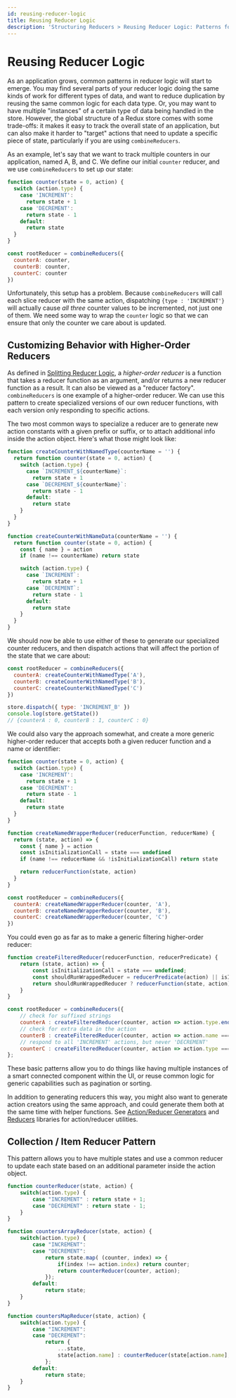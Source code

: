 ```yaml
---
id: reusing-reducer-logic
title: Reusing Reducer Logic
description: 'Structuring Reducers > Reusing Reducer Logic: Patterns for creating reusable reducers'
---
```


# Reusing Reducer Logic

As an application grows, common patterns in reducer logic will start to emerge. You may find several parts of your reducer logic doing the same kinds of work for different types of data, and want to reduce duplication by reusing the same common logic for each data type. Or, you may want to have multiple "instances" of a certain type of data being handled in the store. However, the global structure of a Redux store comes with some trade-offs: it makes it easy to track the overall state of an application, but can also make it harder to "target" actions that need to update a specific piece of state, particularly if you are using `combineReducers`.

As an example, let's say that we want to track multiple counters in our application, named A, B, and C. We define our initial `counter` reducer, and we use `combineReducers` to set up our state:

```js
function counter(state = 0, action) {
  switch (action.type) {
    case 'INCREMENT':
      return state + 1
    case 'DECREMENT':
      return state - 1
    default:
      return state
  }
}

const rootReducer = combineReducers({
  counterA: counter,
  counterB: counter,
  counterC: counter
})
```

Unfortunately, this setup has a problem. Because `combineReducers` will call each slice reducer with the same action, dispatching `{type : 'INCREMENT'}` will actually cause _all three_ counter values to be incremented, not just one of them. We need some way to wrap the `counter` logic so that we can ensure that only the counter we care about is updated.

## Customizing Behavior with Higher-Order Reducers

As defined in [Splitting Reducer Logic](SplittingReducerLogic.md), a _higher-order reducer_ is a function that takes a reducer function as an argument, and/or returns a new reducer function as a result. It can also be viewed as a "reducer factory". `combineReducers` is one example of a higher-order reducer. We can use this pattern to create specialized versions of our own reducer functions, with each version only responding to specific actions.

The two most common ways to specialize a reducer are to generate new action constants with a given prefix or suffix, or to attach additional info inside the action object. Here's what those might look like:

```js
function createCounterWithNamedType(counterName = '') {
  return function counter(state = 0, action) {
    switch (action.type) {
      case `INCREMENT_${counterName}`:
        return state + 1
      case `DECREMENT_${counterName}`:
        return state - 1
      default:
        return state
    }
  }
}

function createCounterWithNameData(counterName = '') {
  return function counter(state = 0, action) {
    const { name } = action
    if (name !== counterName) return state

    switch (action.type) {
      case `INCREMENT`:
        return state + 1
      case `DECREMENT`:
        return state - 1
      default:
        return state
    }
  }
}
```

We should now be able to use either of these to generate our specialized counter reducers, and then dispatch actions that will affect the portion of the state that we care about:

```js
const rootReducer = combineReducers({
  counterA: createCounterWithNamedType('A'),
  counterB: createCounterWithNamedType('B'),
  counterC: createCounterWithNamedType('C')
})

store.dispatch({ type: 'INCREMENT_B' })
console.log(store.getState())
// {counterA : 0, counterB : 1, counterC : 0}
```

We could also vary the approach somewhat, and create a more generic higher-order reducer that accepts both a given reducer function and a name or identifier:

```js
function counter(state = 0, action) {
  switch (action.type) {
    case 'INCREMENT':
      return state + 1
    case 'DECREMENT':
      return state - 1
    default:
      return state
  }
}

function createNamedWrapperReducer(reducerFunction, reducerName) {
  return (state, action) => {
    const { name } = action
    const isInitializationCall = state === undefined
    if (name !== reducerName && !isInitializationCall) return state

    return reducerFunction(state, action)
  }
}

const rootReducer = combineReducers({
  counterA: createNamedWrapperReducer(counter, 'A'),
  counterB: createNamedWrapperReducer(counter, 'B'),
  counterC: createNamedWrapperReducer(counter, 'C')
})
```

You could even go as far as to make a generic filtering higher-order reducer:

```js
function createFilteredReducer(reducerFunction, reducerPredicate) {
    return (state, action) => {
        const isInitializationCall = state === undefined;
        const shouldRunWrappedReducer = reducerPredicate(action) || isInitializationCall;
        return shouldRunWrappedReducer ? reducerFunction(state, action) : state;
    }
}

const rootReducer = combineReducers({
    // check for suffixed strings
    counterA : createFilteredReducer(counter, action => action.type.endsWith('_A')),
    // check for extra data in the action
    counterB : createFilteredReducer(counter, action => action.name === 'B'),
    // respond to all 'INCREMENT' actions, but never 'DECREMENT'
    counterC : createFilteredReducer(counter, action => action.type === 'INCREMENT')
};
```

These basic patterns allow you to do things like having multiple instances of a smart connected component within the UI, or reuse common logic for generic capabilities such as pagination or sorting.

In addition to generating reducers this way, you might also want to generate action creators using the same approach, and could generate them both at the same time with helper functions. See [Action/Reducer Generators](https://github.com/markerikson/redux-ecosystem-links/blob/master/action-reducer-generators.md) and [Reducers](https://github.com/markerikson/redux-ecosystem-links/blob/master/reducers.md) libraries for action/reducer utilities.

## Collection / Item Reducer Pattern

This pattern allows you to have multiple states and use a common reducer to update each state based on an additional parameter inside the action object.

```js
function counterReducer(state, action) {
    switch(action.type) {
        case "INCREMENT" : return state + 1;
        case "DECREMENT" : return state - 1;
    }
}

function countersArrayReducer(state, action) {
    switch(action.type) {
        case "INCREMENT":
        case "DECREMENT":
            return state.map( (counter, index) => {
                if(index !== action.index) return counter;
                return counterReducer(counter, action);
            });
        default:
            return state;
    }
}

function countersMapReducer(state, action) {
    switch(action.type) {
        case "INCREMENT":
        case "DECREMENT":
            return {
                ...state,
                state[action.name] : counterReducer(state[action.name], action)
            };
        default:
            return state;
    }
}
```
